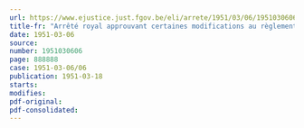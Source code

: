 ```yaml
---
url: https://www.ejustice.just.fgov.be/eli/arrete/1951/03/06/1951030606/justel
title-fr: "Arrêté royal approuvant certaines modifications au règlement spécial de l'entrepôt public de Charleroi"
date: 1951-03-06
source:
number: 1951030606
page: 888888
case: 1951-03-06/06
publication: 1951-03-18
starts:
modifies:
pdf-original:
pdf-consolidated:
---
```


